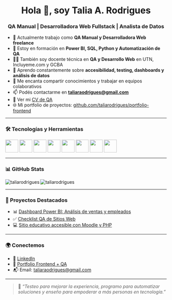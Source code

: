 <h1 align="center">Hola 👋, soy Talia A. Rodrigues</h1>
<h3 align="center">QA Manual | Desarrolladora Web Fullstack | Analista de Datos</h3>

- 🔭 Actualmente trabajo como **QA Manual y Desarrolladora Web freelance**
- 🌱 Estoy en formación en **Power BI, SQL, Python y Automatización de QA**
- 👩‍🏫 También soy docente técnica en **QA y Desarrollo Web** en UTN, Incluyeme.com y GCBA
- 🧠 Aprendo constantemente sobre **accesibilidad, testing, dashboards y análisis de datos**
- 💬 Me encanta compartir conocimientos y trabajar en equipos colaborativos
- 📫 Podés contactarme en **taliaraodrigues@gmail.com**
- 📄 Ver mi [CV de QA](https://github.com/taliarodrigues/portfolio-frontend/blob/main/CV_Talia_Rodrigues_QA.docx.pdf)
- 🌐 Mi portfolio de proyectos: [github.com/taliarodrigues/portfolio-frontend](https://github.com/taliarodrigues/portfolio-frontend)

---

### 🛠️ Tecnologías y Herramientas

<p align="left">
  <img src="https://cdn.jsdelivr.net/gh/devicons/devicon/icons/html5/html5-original.svg" width="40" />
  <img src="https://cdn.jsdelivr.net/gh/devicons/devicon/icons/css3/css3-original.svg" width="40" />
  <img src="https://cdn.jsdelivr.net/gh/devicons/devicon/icons/javascript/javascript-original.svg" width="40" />
  <img src="https://cdn.jsdelivr.net/gh/devicons/devicon/icons/react/react-original.svg" width="40" />
  <img src="https://cdn.jsdelivr.net/gh/devicons/devicon/icons/python/python-original.svg" width="40" />
  <img src="https://cdn.jsdelivr.net/gh/devicons/devicon/icons/git/git-original.svg" width="40" />
  <img src="https://cdn.jsdelivr.net/gh/devicons/devicon/icons/github/github-original.svg" width="40" />
  <img src="https://cdn.jsdelivr.net/gh/devicons/devicon/icons/postgresql/postgresql-original.svg" width="40" />
</p>

---

### 📊 GitHub Stats

<p><img align="left" src="https://github-readme-stats.vercel.app/api/top-langs/?username=taliarodrigues&layout=compact&theme=default" alt="taliarodrigues" /></p>

<p><img align="center" src="https://github-readme-stats.vercel.app/api?username=taliarodrigues&show_icons=true&locale=es&theme=default" alt="taliarodrigues" /></p>

---

### 📌 Proyectos Destacados

- 📊 [Dashboard Power BI: Análisis de ventas y empleados](https://github.com/taliade/Dashboard-de-PowerBI)
- ✅ [Checklist QA de Sitios Web](https://github.com/taliarodrigues/portfolio-frontend/tree/main/qa)
- 💻 [Sitio educativo accesible con Moodle y PHP](https://github.com/taliarodrigues/portfolio-frontend)

---

### 🌍 Conectemos

- 💼 [LinkedIn](https://www.linkedin.com/in/taliarodrigues)
- 🧠 [Portfolio Frontend + QA](https://github.com/taliarodrigues/portfolio-frontend)
- 📬 Email: taliaraodrigues@gmail.com

---

> 💬 *“Testeo para mejorar la experiencia, programo para automatizar soluciones y enseño para empoderar a más personas en tecnología.”*


